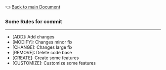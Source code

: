 👈 [Back to main Document](./index.md)

### Some Rules for commit
----
- [ADD]: Add changes
- [MODIFY]: Changes minor fix
- [CHANGE]: Changes large fix
- [REMOVE]: Delete code base
- [CREATE]: Create some features
- [CUSTOMIZE]: Customize some features